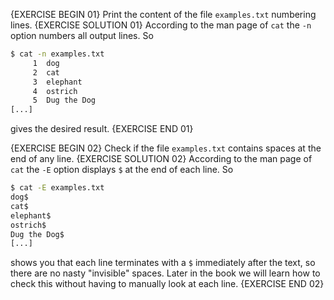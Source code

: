 {EXERCISE BEGIN 01}
Print the content of the file `examples.txt` numbering lines.
{EXERCISE SOLUTION 01}
According to the man page of `cat` the `-n` option numbers all output lines. So

``` sh
$ cat -n examples.txt
     1  dog
     2  cat
     3  elephant
     4  ostrich
     5  Dug the Dog
[...]
```

gives the desired result.
{EXERCISE END 01}

{EXERCISE BEGIN 02}
Check if the file `examples.txt` contains spaces at the end of any line.
{EXERCISE SOLUTION 02}
According to the man page of `cat` the `-E` option displays `$` at the end of each line. So

``` sh
$ cat -E examples.txt
dog$
cat$
elephant$
ostrich$
Dug the Dog$
[...]
```

shows you that each line terminates with a `$` immediately after the text, so there are no nasty "invisible" spaces. Later in the book we will learn how to check this without having to manually look at each line.
{EXERCISE END 02}
